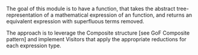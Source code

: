 The goal of this module is to have a function, that takes the abstract tree-representation of a mathematical expression
of an function, and returns an equivalent expression with superfluous terms removed.

The approach is to leverage the Composite structure [see GoF Composite pattern] and implement Visitors that apply the
appropriate reductions for each expression type.
